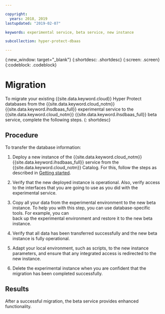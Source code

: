 ```yaml
---

copyright:
  years: 2018, 2019
lastupdated: "2019-02-07"

keywords: experimental service, beta service, new instance

subcollection: hyper-protect-dbaas

---
```


{:new_window: target="_blank"}
{:shortdesc: .shortdesc}
{:screen: .screen}
{:codeblock: .codeblock}

# Migration

To migrate your existing {{site.data.keyword.cloud}} Hyper Protect databases from the {{site.data.keyword.cloud_notm}} {{site.data.keyword.ihsdbaas_full}} experimental service to the {{site.data.keyword.cloud_notm}} {{site.data.keyword.ihsdbaas_full}} beta service, complete the following steps.
{: shortdesc}

## Procedure

To transfer the database information:

1. Deploy a new instance of the {{site.data.keyword.cloud_notm}} {{site.data.keyword.ihsdbaas_full}} service from the {{site.data.keyword.cloud_notm}} Catalog.
For this, follow the steps as described in [Getting started](/docs/services/hyper-protect-dbaas?topic=hyper-protect-dbaas-gettingstarted#gettingstarted).

2. Verify that the new deployed instance is operational. Also, verify access
to the interfaces that you are going to use as you did with the experimental
service.

3. Copy all your data from the experimental environment to the new
beta instance. To help you with this step, you can use database-specific tools. For example, you can   
back up the experimental environment and restore it to the new beta instance.

4. Verify that all data has been transferred successfully and the new
beta instance is fully operational.

5. Adapt your local environment, such as scripts, to the new instance parameters,
and ensure that any integrated access is redirected to the new instance.

6. Delete the experimental instance when you are confident that the migration
has been completed successfully.

## Results

After a successful migration, the beta service provides enhanced functionality.
